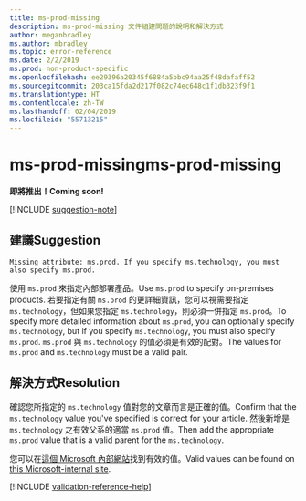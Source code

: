 ```yaml
---
title: ms-prod-missing
description: ms-prod-missing 文件組建問題的說明和解決方式
author: meganbradley
ms.author: mbradley
ms.topic: error-reference
ms.date: 2/2/2019
ms.prod: non-product-specific
ms.openlocfilehash: ee29396a20345f6884a5bbc94aa25f48dafaff52
ms.sourcegitcommit: 203ca15fda2d217f082c74ec648c1f1db323f9f1
ms.translationtype: HT
ms.contentlocale: zh-TW
ms.lasthandoff: 02/04/2019
ms.locfileid: "55713215"
---
```

# <a name="ms-prod-missing"></a><span data-ttu-id="2e74a-103">ms-prod-missing</span><span class="sxs-lookup"><span data-stu-id="2e74a-103">ms-prod-missing</span></span>

<span data-ttu-id="2e74a-104">**即將推出！**</span><span class="sxs-lookup"><span data-stu-id="2e74a-104">**Coming soon!**</span></span>

[!INCLUDE [suggestion-note](includes/suggestion-note.md)]

## <a name="suggestion"></a><span data-ttu-id="2e74a-105">建議</span><span class="sxs-lookup"><span data-stu-id="2e74a-105">Suggestion</span></span>

`Missing attribute: ms.prod. If you specify ms.technology, you must also specify ms.prod.`

<span data-ttu-id="2e74a-106">使用 `ms.prod` 來指定內部部署產品。</span><span class="sxs-lookup"><span data-stu-id="2e74a-106">Use `ms.prod` to specify on-premises products.</span></span> <span data-ttu-id="2e74a-107">若要指定有關 `ms.prod` 的更詳細資訊，您可以視需要指定 `ms.technology`，但如果您指定 `ms.technology`，則必須一併指定 `ms.prod`。</span><span class="sxs-lookup"><span data-stu-id="2e74a-107">To specify more detailed information about `ms.prod`, you can optionally specify `ms.technology`, but if you specify `ms.technology`, you must also specify `ms.prod`.</span></span> <span data-ttu-id="2e74a-108">`ms.prod` 與 `ms.technology` 的值必須是有效的配對。</span><span class="sxs-lookup"><span data-stu-id="2e74a-108">The values for `ms.prod` and `ms.technology` must be a valid pair.</span></span>

## <a name="resolution"></a><span data-ttu-id="2e74a-109">解決方式</span><span class="sxs-lookup"><span data-stu-id="2e74a-109">Resolution</span></span>

<span data-ttu-id="2e74a-110">確認您所指定的 `ms.technology` 值對您的文章而言是正確的值。</span><span class="sxs-lookup"><span data-stu-id="2e74a-110">Confirm that the `ms.technology` value you've specified is correct for your article.</span></span> <span data-ttu-id="2e74a-111">然後新增是 `ms.technology` 之有效父系的適當 `ms.prod` 值。</span><span class="sxs-lookup"><span data-stu-id="2e74a-111">Then add the appropriate `ms.prod` value that is a valid parent for the `ms.technology`.</span></span>

<span data-ttu-id="2e74a-112">您可以在[這個 Microsoft 內部網站](https://docsmetadatatool.azurewebsites.net/whitelists)找到有效的值。</span><span class="sxs-lookup"><span data-stu-id="2e74a-112">Valid values can be found on [this Microsoft-internal site](https://docsmetadatatool.azurewebsites.net/whitelists).</span></span>

<!--make sure to add this file to your includes folder and verify the path-->
[!INCLUDE [validation-reference-help](includes/validation-reference-help.md)]

